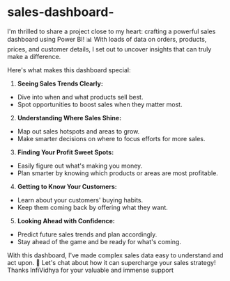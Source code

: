 # sales-dashboard-


I'm thrilled to share a project close to my heart: crafting a powerful sales dashboard using Power BI! 📊 With loads of data on orders, products, prices, and customer details, I set out to uncover insights that can truly make a difference.

Here's what makes this dashboard special:

1. **Seeing Sales Trends Clearly:**
 - Dive into when and what products sell best.
 - Spot opportunities to boost sales when they matter most.

2. **Understanding Where Sales Shine:**
 - Map out sales hotspots and areas to grow.
 - Make smarter decisions on where to focus efforts for more sales.

3. **Finding Your Profit Sweet Spots:**
 - Easily figure out what's making you money.
 - Plan smarter by knowing which products or areas are most profitable.

4. **Getting to Know Your Customers:**
 - Learn about your customers' buying habits.
 - Keep them coming back by offering what they want.

5. **Looking Ahead with Confidence:**
 - Predict future sales trends and plan accordingly.
 - Stay ahead of the game and be ready for what's coming.

With this dashboard, I've made complex sales data easy to understand and act upon. 💼 Let's chat about how it can supercharge your sales strategy!
Thanks InfiVidhya for your valuable and immense support
